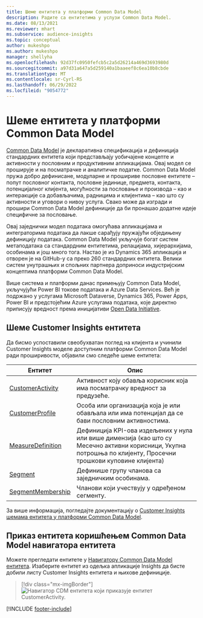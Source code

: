 ```yaml
---
title: Шеме ентитета у платформи Common Data Model
description: Радите са ентитетима у услузи Common Data Model.
ms.date: 08/13/2021
ms.reviewer: mhart
ms.subservice: audience-insights
ms.topic: conceptual
author: mukeshpo
ms.author: mukeshpo
manager: shellyha
ms.openlocfilehash: 92d37fc0950fefcb5c2a5d26214a469d3693980d
ms.sourcegitcommit: a97d31a647a5d259140a1baaeef8c6ea10b8cbde
ms.translationtype: MT
ms.contentlocale: sr-Cyrl-RS
ms.lasthandoff: 06/29/2022
ms.locfileid: "9054772"
---
```

# <a name="entity-schemas-in-common-data-model"></a>Шеме ентитета у платформи Common Data Model

[Common Data Model](/common-data-model/) је декларативна спецификација и дефиниција стандардних ентитета који представљају уобичајене концепте и активности у пословним и продуктивним апликацијама. Овај модел се проширује и на посматрачке и аналитичке податке. Common Data Model пружа добро дефинисане, модуларне и прошириве пословне ентитете – попут пословног контакта, пословне јединице, предмета, контакта, потенцијалног клијента, могућности за пословање и производа – као и интеракције са добављачима, радницима и клијентима – као што су активности и уговори о нивоу услуга. Свако може да изгради и прошири Common Data Model дефиниције да би пронашао додатне идеје специфичне за пословање.

Овај заједнички модел података омогућава апликацијама и интеграторима података да лакше сарађују пружајући обједињену дефиницију података. Common Data Model укључује богат систем метаподатака са стандардним ентитетима, релацијама, хијерархијама, особинама и још много тога. Настао је из Dynamics 365 апликација и отворен је на GitHub-у са преко 260 стандардних ентитета. Велики систем унутрашњих и спољних партнера доприноси индустријским концептима платформи Common Data Model.

Више система и платформи данас примењују Common Data Model, укључујући Power BI токове података и Azure Data Services. Већ је подржано у услугама Microsoft Dataverse, Dynamics 365, Power Apps, Power BI и предстојећим Azure услугама података, које директно приписују вредност према иницијативи [Open Data Initiative](https://dynamics.microsoft.com/en-us/open-data-initiative/).

## <a name="customer-insights-entity-schemas"></a>Шеме Customer Insights ентитета

Да бисмо успоставили свеобухватан поглед на клијента и учинили Customer Insights моделе доступним платформи Common Data Model ради проширивости, објавили смо следеће шеме ентитета:

| Ентитет | Опис |
|---------|---------|
|[CustomerActivity](/common-data-model/schema/core/applicationcommon/foundationcommon/crmcommon/solutions/customerinsights/customeractivity) | Активност коју обавља корисник која има посматрачку вредност за предузеће. |
|[CustomerProfile](/common-data-model/schema/core/applicationcommon/foundationcommon/crmcommon/solutions/customerinsights/customerprofile) | Особа или организација која је или обављала или има потенцијал да се бави пословним активностима. |
|[MeasureDefinition](/common-data-model/schema/core/applicationcommon/foundationcommon/crmcommon/solutions/customerinsights/measuredefinition) | Дефиниција KPI-ова издељених у нула или више димензија (као што су Месечно активни корисници, Укупна потрошња по клијенту, Просечни трошкови куповине клијента) |
|[Segment](/common-data-model/schema/core/applicationcommon/foundationcommon/crmcommon/solutions/customerinsights/segment) | Дефинише групу чланова са заједничким особинама. |
|[SegmentMembership](/common-data-model/schema/core/applicationcommon/foundationcommon/crmcommon/solutions/customerinsights/segmentmembership) | Чланови који учествују у одређеном сегменту. |

За више информација, погледајте документацију о [Customer Insights шемама ентитета у платформи Common Data Model](/common-data-model/schema/core/applicationcommon/foundationcommon/crmcommon/solutions/customerinsights/overview).

## <a name="view-entities-using-the-common-data-model-entity-navigator"></a>Приказ ентитета коришћењем Common Data Model навигатора ентитета

Можете прегледати ентитете у [Навигатору Common Data Model ентитета](https://microsoft.github.io/CDM/). Изаберите ентитет из одељка апликације Insights да бисте добили листу Customer Insights ентитета и њихове дефиниције.
> [!div class="mx-imgBorder"]
> ![Навигатор CDM ентитета који приказује ентитет CustomerActivity.](media/CDM-entity-navigator.png "Навигатор CDM ентитета који приказује ентитет CustomerActivity")


[!INCLUDE [footer-include](includes/footer-banner.md)]
